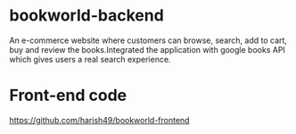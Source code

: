 # bookworld-backend

An e-commerce website where customers can browse, search, add to cart, buy
and review the books.Integrated the application with google books API which gives users a real
search experience.

# Front-end code

https://github.com/harish49/bookworld-frontend

